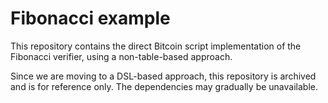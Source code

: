 # Fibonacci example
This repository contains the direct Bitcoin script implementation of the Fibonacci verifier, using a non-table-based approach.

Since we are moving to a DSL-based approach, this repository is archived and is for reference only. The dependencies may gradually be unavailable.  
